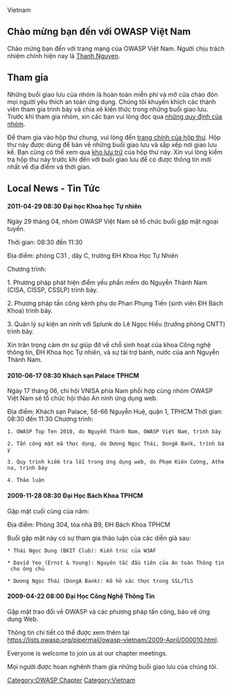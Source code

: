<paypal>Vietnam</paypal>

## Chào mừng bạn đến với OWASP Việt Nam

Chào mừng bạn đến với trang mạng của OWASP Việt Nam. Người chịu trách
nhiệm chính hiện nay là [Thanh Nguyen](mailto:thanh.nguyen@owasp.org).

## Tham gia

Những buổi giao lưu của nhóm là hoàn toàn miễn phí và mở cửa chào đón
mọi người yêu thích an toàn ứng dụng. Chúng tôi khuyến khích các thành
viên tham gia trình bày và chia xẻ kiến thức trong những buổi giao lưu.
Trước khi tham gia nhóm, xin các bạn vui lòng đọc qua [những quy định
của nhóm](https://www.owasp.org/index.php/Chapter_Rules).

Để tham gia vào hộp thư chung, vui lòng đến [trang chính của hộp
thư](http://lists.owasp.org/mailman/listinfo/owasp-Vietnam). Hộp thư
này được dùng để bàn về những buổi giao lưu và sắp xếp nơi giao lưu kế.
Bạn cũng có thể xem qua [kho lưu
trữ](http://lists.owasp.org/pipermail/owasp-Vietnam) của hộp thư này.
Xin vui lòng kiểm tra hộp thư này trước khi đến với buổi giao lưu để có
được thông tin mới nhất về địa điểm và thời gian.

## Local News - Tin Tức

#### 2011-04-29 08:30 Đại học Khoa học Tự nhiên

Ngày 29 tháng 04, nhóm OWASP Việt Nam sẽ tổ chức buổi gặp mặt ngoại
tuyến.

Thời gian: 08:30 đến 11:30

Địa điểm: phòng C31 , dãy C, trường ĐH Khoa Học Tự Nhiên

Chương trình:

1\. Phương pháp phát hiện điểm yếu phần mềm do Nguyễn Thành Nam (CISA,
CISSP, CSSLP) trình bày.

2\. Phương pháp tấn công kênh phụ do Phan Phụng Tiến (sinh viên ĐH Bách
Khoa) trình bày.

3\. Quản lý sự kiện an ninh với Splunk do Lê Ngọc Hiếu (trưởng phòng
CNTT) trình bày.

Xin trân trọng cảm ơn sự giúp đỡ về chỗ sinh hoạt của khoa Công nghệ
thông tin, ĐH Khoa học Tự nhiên, và sự tài trợ bánh, nước của anh
Nguyễn Thành Nam.

#### 2010-06-17 08:30 Khách sạn Palace TPHCM

Ngày 17 tháng 06, chi hội VNISA phía Nam phối hợp cùng nhóm OWASP Việt
Nam sẽ tổ chức hội thảo An ninh ứng dụng web.

Địa điểm: Khách sạn Palace, 56-66 Nguyễn Huệ, quận 1, TPHCM Thời gian:
08:30 đến 11:30 Chương trình:

`1. OWASP Top Ten 2010, do Nguyễn Thành Nam, OWASP Việt Nam, trình bày`

`2. Tấn công mật mã thực dụng, do Dương Ngọc Thái, DongA Bank, trình bày`

`3. Quy trình kiểm tra lỗi trong ứng dụng web, do Phạm Kiên Cường, Athena, trình bày`

`4. Thảo luận`

#### 2009-11-28 08:30 Đại Học Bách Khoa TPHCM

Gặp mặt cuối cùng của năm:

Địa điểm: Phòng 304, tòa nhà B9, ĐH Bách Khoa TPHCM

Buổi gặp mặt này có sự tham gia thảo luận của các diễn giả sau:

`* Thái Ngọc Dung (BKIT Club): Kiến trúc của W3AF`

`* David Yeo (Ernst & Young): Nguyên tắc đầu tiên của An toàn Thông tin cho ông chủ`

`* Dương Ngọc Thái (DongA Bank): Kẽ hở xác thực trong SSL/TLS`

#### 2009-04-22 08:00 Đại Học Công Nghệ Thông Tin

Gặp mặt trao đổi về OWASP và các phương pháp tấn công, bảo vệ ứng dụng
Web.

Thông tin chi tiết có thể được xem thêm tại
<https://lists.owasp.org/pipermail/owasp-vietnam/2009-April/000010.html>.

Everyone is welcome to join us at our chapter meetings.

Mọi người được hoan nghênh tham gia những buổi giao lưu của chúng tôi.

[Category:OWASP Chapter](Category:OWASP_Chapter "wikilink")
[Category:Vietnam](Category:Vietnam "wikilink")